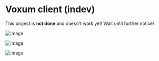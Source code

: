 # Voxum client (indev)

This project is **not done** and doesn't work yet! Wait until further notice!

![image](https://user-images.githubusercontent.com/40402787/208948047-f7fc4579-aaa7-4cd6-b6f1-e13917d31fea.png)

![image](https://user-images.githubusercontent.com/40402787/208948096-fda63712-8db5-4c16-8052-6b597ef4cc38.png)

![image](https://user-images.githubusercontent.com/40402787/208948138-7f3a92b8-5c40-4715-a9c6-612451fe4999.png)

